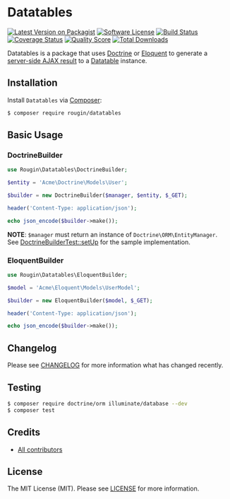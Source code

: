 # Datatables

[![Latest Version on Packagist][ico-version]][link-packagist]
[![Software License][ico-license]][link-license]
[![Build Status][ico-travis]][link-travis]
[![Coverage Status][ico-scrutinizer]][link-scrutinizer]
[![Quality Score][ico-code-quality]][link-code-quality]
[![Total Downloads][ico-downloads]][link-downloads]

Datatables is a package that uses [Doctrine](http://docs.doctrine-project.org/projects/doctrine-orm/en/latest) or [Eloquent](https://laravel.com/docs/master/eloquent) to generate a [server-side AJAX result](https://datatables.net/examples/data_sources/server_side.html) to a [Datatable](https://datatables.net/) instance.

## Installation

Install `Datatables` via [Composer](https://getcomposer.org/):

``` bash
$ composer require rougin/datatables
```

## Basic Usage

### DoctrineBuilder

``` php
use Rougin\Datatables\DoctrineBuilder;

$entity = 'Acme\Doctrine\Models\User';

$builder = new DoctrineBuilder($manager, $entity, $_GET);

header('Content-Type: application/json');

echo json_encode($builder->make());
```

**NOTE**: `$manager` must return an instance of `Doctrine\ORM\EntityManager`. See [DoctrineBuilderTest::setUp](tests/DoctrineBuilderTest.php#L26) for the sample implementation.

### EloquentBuilder

``` php
use Rougin\Datatables\EloquentBuilder;

$model = 'Acme\Eloquent\Models\UserModel';

$builder = new EloquentBuilder($model, $_GET);

header('Content-Type: application/json');

echo json_encode($builder->make());
```

## Changelog

Please see [CHANGELOG][link-changelog] for more information what has changed recently.

## Testing

``` bash
$ composer require doctrine/orm illuminate/database --dev
$ composer test
```

## Credits

- [All contributors][link-contributors]

## License

The MIT License (MIT). Please see [LICENSE][link-license] for more information.

[ico-code-quality]: https://img.shields.io/scrutinizer/g/rougin/datatables.svg?style=flat-square
[ico-downloads]: https://img.shields.io/packagist/dt/rougin/datatables.svg?style=flat-square
[ico-license]: https://img.shields.io/badge/license-MIT-brightgreen.svg?style=flat-square
[ico-scrutinizer]: https://img.shields.io/scrutinizer/coverage/g/rougin/datatables.svg?style=flat-square
[ico-travis]: https://img.shields.io/travis/rougin/datatables/master.svg?style=flat-square
[ico-version]: https://img.shields.io/packagist/v/rougin/datatables.svg?style=flat-square

[link-changelog]: https://github.com/rougin/datatables/blob/master/CHANGELOG.md
[link-code-quality]: https://scrutinizer-ci.com/g/rougin/datatables
[link-contributors]: https://github.com/rougin/datatables/contributors
[link-downloads]: https://packagist.org/packages/rougin/datatables
[link-license]: https://github.com/rougin/datatables/blob/master/LICENSE.md
[link-packagist]: https://packagist.org/packages/rougin/datatables
[link-scrutinizer]: https://scrutinizer-ci.com/g/rougin/datatables/code-structure
[link-travis]: https://travis-ci.org/rougin/datatables
